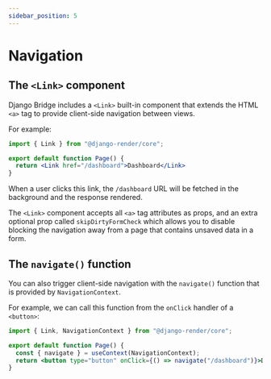 ```yaml
---
sidebar_position: 5
---
```


# Navigation

## The ``<Link>`` component

Django Bridge includes a ``<Link>`` built-in component that extends the HTML ``<a>`` tag to provide client-side navigation between views.

For example:

```jsx
import { Link } from "@django-render/core";

export default function Page() {
  return <Link href="/dashboard">Dashboard</Link>
}
```

When a user clicks this link, the ``/dashboard`` URL will be fetched in the background and the response rendered.

The ``<Link>`` component accepts all ``<a>`` tag attributes as props, and an extra optional prop called ``skipDirtyFormCheck`` which allows you to disable blocking the navigation away from a page that contains unsaved data in a form.

## The ``navigate()`` function

You can also trigger client-side navigation with the ``navigate()`` function that is provided by ``NavigationContext``.

For example, we can call this function from the ``onClick`` handler of a ``<button>``:

```jsx
import { Link, NavigationContext } from "@django-render/core";

export default function Page() {
  const { navigate } = useContext(NavigationContext);
  return <button type="button" onClick={() => navigate("/dashboard")}>Dashboard</button>
}
```

